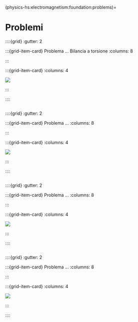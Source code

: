 (physics-hs:electromagnetism:foundation:problems)=
# Problemi

<!-- Esercizio ************************************************************* -->
::::{grid}
:gutter: 2

:::{grid-item-card} Problema ... Bilancia a torsione
:columns: 8

:::

:::{grid-item-card} 
:columns: 4

![](../../media/electrostatics-torsion-balance.png)
<!-- *Didascalia, se necessaria* -->
:::

::::

```{dropdown} Soluzione.
```

<!-- Esercizio ************************************************************* -->
::::{grid}
:gutter: 2

:::{grid-item-card} Problema ...
:columns: 8

:::

:::{grid-item-card} 
:columns: 4

![](../../media/electrostatics-pendulum-charges.png)
<!-- *Didascalia, se necessaria* -->
:::

::::

```{dropdown} Soluzione.
```

<!-- Esercizio ************************************************************* -->
::::{grid}
:gutter: 2

:::{grid-item-card} Problema ...
:columns: 8

:::

:::{grid-item-card} 
:columns: 4

![](../../media/electrostatics-charge-equilibrium.png)
<!-- *Didascalia, se necessaria* -->
:::

::::

```{dropdown} Soluzione.
```

<!-- Esercizio ************************************************************* -->
::::{grid}
:gutter: 2

:::{grid-item-card} Problema ...
:columns: 8

:::

:::{grid-item-card} 
:columns: 4

![](../../media/electrostatics-pendulum-e-field.png)
<!-- *Didascalia, se necessaria* -->
:::

::::

```{dropdown} Soluzione.
```

